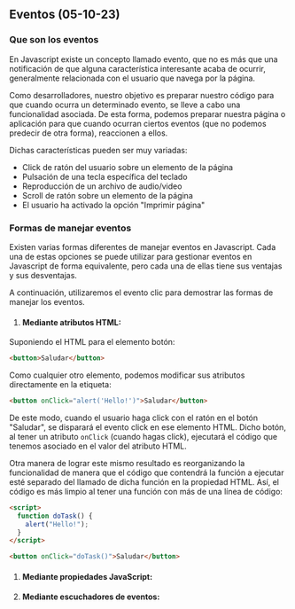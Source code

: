 ## Eventos (05-10-23)

### Que son los eventos
En Javascript existe un concepto llamado evento, que no es más que una notificación de que alguna característica interesante acaba de ocurrir, generalmente relacionada con el usuario que navega por la página.

Como desarrolladores, nuestro objetivo es preparar nuestro código para que cuando ocurra un determinado evento, se lleve a cabo una funcionalidad asociada. De esta forma, podemos preparar nuestra página o aplicación para que cuando ocurran ciertos eventos (que no podemos predecir de otra forma), reaccionen a ellos.

<div class="page">

Dichas características pueden ser muy variadas:
- Click de ratón del usuario sobre un elemento de la página
- Pulsación de una tecla específica del teclado
- Reproducción de un archivo de audio/video
- Scroll de ratón sobre un elemento de la página
- El usuario ha activado la opción "Imprimir página"

<div class="page">

### Formas de manejar eventos
Existen varias formas diferentes de manejar eventos en Javascript. Cada una de estas opciones se puede utilizar para gestionar eventos en Javascript de forma equivalente, pero cada una de ellas tiene sus ventajas y sus desventajas.

A continuación, utilizaremos el evento clic para demostrar las formas de manejar los eventos.

1. #### Mediante atributos HTML:
Suponiendo el HTML para el elemento botón:
```HTML
<button>Saludar</button>
```
Como cualquier otro elemento, podemos modificar sus atributos directamente en la etiqueta:
```HTML
<button onClick="alert('Hello!')">Saludar</button>
```
De este modo, cuando el usuario haga click con el ratón en el botón "Saludar", se disparará el evento click en ese elemento HTML. Dicho botón, al tener un atributo `onClick` (cuando hagas click), ejecutará el código que tenemos asociado en el valor del atributo HTML.

Otra manera de lograr este mismo resultado es reorganizando la funcionalidad de manera que el código que contendrá la función a ejecutar esté separado del llamado de dicha función en la propiedad HTML. Así, el código es más limpio al tener una función con más de una línea de código:
```HTML
<script>
  function doTask() {
    alert("Hello!");
  }
</script>

<button onClick="doTask()">Saludar</button>
```

1. #### Mediante propiedades JavaScript:


1. #### Mediante escuchadores de eventos:


